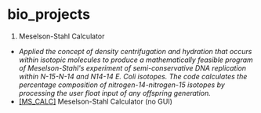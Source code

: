 # bio_projects

1. Meselson-Stahl Calculator
* *Applied the concept of density centrifugation and hydration that occurs within isotopic molecules to produce a mathematically feasible program of Meselson-Stahl's experiment of semi-conservative DNA replication within N-15-N-14 and N14-14 E. Coli isotopes. The code calculates the percentage composition of nitrogen-14-nitrogen-15 isotopes by processing the user float input of any offspring generation.*
* [[MS_CALC]](https://github.com/bakuncwa/bio_projects/blob/main/meselson-stahl_calc.py) Meselson-Stahl Calculator (no GUI) 
